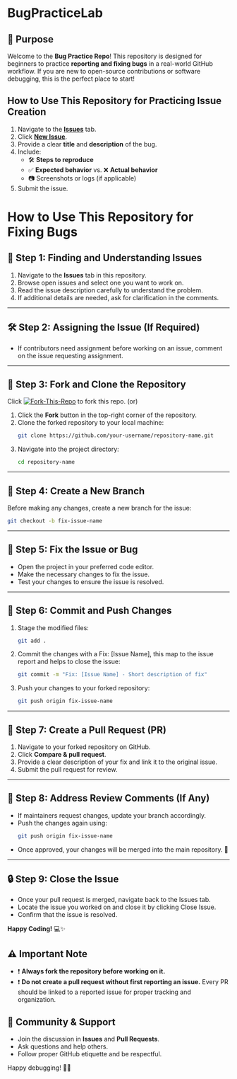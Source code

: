 # BugPracticeLab

## 🎯 Purpose
Welcome to the **Bug Practice Repo**! This repository is designed for beginners to practice **reporting and fixing bugs** in a real-world GitHub workflow. If you are new to open-source contributions or software debugging, this is the perfect place to start!

## How to Use This Repository for Practicing Issue Creation
1. Navigate to the **[Issues](../../issues)** tab.
2. Click **[New Issue](../../issues/new)**.
3. Provide a clear **title** and **description** of the bug.
4. Include:
   - 🛠 **Steps to reproduce**
   - ✅ **Expected behavior** vs. ❌ **Actual behavior**
   - 📷 Screenshots or logs (if applicable)
5. Submit the issue.

# How to Use This Repository for Fixing Bugs  

## 📌 Step 1: Finding and Understanding Issues  
1. Navigate to the **Issues** tab in this repository.  
2. Browse open issues and select one you want to work on.  
3. Read the issue description carefully to understand the problem.  
4. If additional details are needed, ask for clarification in the comments.  

---

## 🛠️ Step 2: Assigning the Issue (If Required)  
- If contributors need assignment before working on an issue, comment on the issue requesting assignment.  
---

## 🔄 Step 3: Fork and Clone the Repository  
Click [![Fork-This-Repo](https://user-images.githubusercontent.com/1221423/235727646-4a590299-ffe5-480d-8cd5-8194ea184546.svg)](https://github.com/new?template_owner=skills&template_name=BugPracticeLab&owner=%40me&name=BugFixPractice&description=My+clone+repository&visibility=private) to fork this repo. (or)
1. Click the **Fork** button in the top-right corner of the repository.  
2. Clone the forked repository to your local machine:  
   ```sh  
   git clone https://github.com/your-username/repository-name.git  
   ```  
3. Navigate into the project directory:  
   ```sh  
   cd repository-name  
   ```  

---

## 🌿 Step 4: Create a New Branch  
Before making any changes, create a new branch for the issue:  
```sh  
git checkout -b fix-issue-name  
```  

---

## 📝 Step 5: Fix the Issue or Bug  
- Open the project in your preferred code editor.  
- Make the necessary changes to fix the issue.  
- Test your changes to ensure the issue is resolved.  

---

## 💾 Step 6: Commit and Push Changes  
1. Stage the modified files:  
   ```sh  
   git add .  
   ```  
2. Commit the changes with a Fix: [Issue Name], this map to the issue report and helps to close the issue:  
   ```sh  
   git commit -m "Fix: [Issue Name] - Short description of fix"  
   ```  
3. Push your changes to your forked repository:  
   ```sh  
   git push origin fix-issue-name  
   ```  

---

## 🔁 Step 7: Create a Pull Request (PR)  
1. Navigate to your forked repository on GitHub.  
2. Click **Compare & pull request**.  
3. Provide a clear description of your fix and link it to the original issue.  
4. Submit the pull request for review.  

---

## 📢 Step 8: Address Review Comments (If Any)  
- If maintainers request changes, update your branch accordingly.  
- Push the changes again using:  
   ```sh  
   git push origin fix-issue-name  
   ```  
- Once approved, your changes will be merged into the main repository. 🎉  

---

## 🔒 Step 9: Close the Issue

- Once your pull request is merged, navigate back to the Issues tab.
- Locate the issue you worked on and close it by clicking Close Issue.
- Confirm that the issue is resolved.

**Happy Coding!** 💻✨  


## ⚠️ Important Note
   - ❗ **Always fork the repository before working on it.**
   - ❗ **Do not create a pull request without first reporting an issue.**
Every PR should be linked to a reported issue for proper tracking and organization.

## 👥 Community & Support
- Join the discussion in **Issues** and **Pull Requests**.
- Ask questions and help others.
- Follow proper GitHub etiquette and be respectful.

Happy debugging! 🐛🚀

